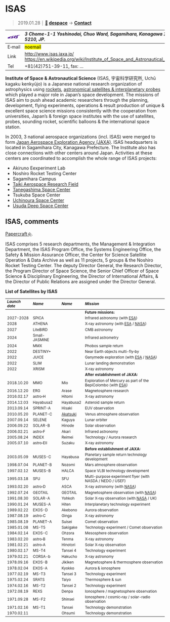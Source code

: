 # ISAS
> 2019.01.28 ┊ **[🚀](../index/index.md) [despace](index.md)** → **[Contact](contact.md)**

|[![](f/contact/i/isas_logo1_thumb.jpg)](f/contact/i/isas_logo1.png)|*3 Chome-1-1 Yoshinodai, Chuo Ward, Sagamihara, Kanagawa 252-5210, JP.*|
|:--|:--|
|E‑mail| <mark>noemail</mark> |
|Link| <http://www.isas.jaxa.jp/><br> <https://en.wikipedia.org/wiki/Institute_of_Space_and_Astronautical_Science> |
|Tel| +81(42)751-39-11, fax: … |

**Institute of Space & Astronautical Science** (ISAS, 宇宙科学研究所, Uchū kagaku kenkyūjo) is a Japanese national research organization of astrophysics using [rockets](lv.md), [astronomical satellites & interplanetary probes](sc.md) which played a major role in Japan’s space development. The missions of ISAS aim to push ahead academic researchers through the planning, development, flying experiments, operations & result production of unique & excellent space science missions consistently with the cooperation from universities, Japan’s & foreign space institutes with the use of satellites, probes, sounding rocket, scientific balloons & the international space station.

In 2003, 3 national aerospace organizations (incl. ISAS) were merged to form [Japan Aerospace Exploration Agency (JAXA)](zz_jaxa.md). ISAS headquarters is located in Sagamihara City, Kanagawa Prefecture. The Institute also has close connections with other centers around Japan. Activities at these centers are coordinated to accomplish the whole range of ISAS projects:

   - Akiruno Eexperiment Lab
   - Noshiro Rocket Testing Center
   - Sagamihara Campus
   - [Taiki Aerospace Research Field](taiki.md)
   - [Tanegashima Space Center](tanegashima.md)
   - Tsukuba Space Center
   - [Uchinoura Space Center](uchinoura.md)
   - [Usuda Deep Space Center](udsc.md)

<p style="page-break-after:always"> </p>

## ISAS, comments
[Papercraft ⎆](http://www.isas.jaxa.jp/en/gallery/papercrafts/).

ISAS comprises 5 research departments, the Management & Integration Department, the ISAS Program Office, the Systems Engineering Office, the Safety & Mission Assurance Officer, the Center for Science Satellite Operation & Data Archive as well as 11 projects, 5 groups & the Noshiro Rocket Testing Center. The deputy Director General, the Research Director, the Program Director of Space Science, the Senior Chief Officer of Space Science & Disciplinary Engineering, the Director of International Affairs, & the Director of Public Relations are assigned under the Director General.

**List of Satellites by ISAS**

<small>

|*Launch date*|*Name*|*Name*|*Mission*|
|:--|:--|:--|:--|
|||| **Future missions:** |
| 2027-2028 | SPICA | | Infrared astronomy (with [ESA](zz_esa.md)) |
| 2028 | ATHENA | | X‑ray astronomy (with [ESA](zz_esa.md) / [NASA](zz_nasa.md)) |
| 2027 | LiteBIRD | | CMB astronomy |
| 2024 | Small-JASMINE | | Infrared astrometry |
| 2024 | MMX | | Phobos sample return |
| 2022 | DESTINY+ | | Near Earth objects multi-fly‑by |
| 2022 | JUICE | | Ganymede exploration (with [ESA](zz_esa.md) / [NASA](zz_nasa.md)) |
| 2022 | SLIM | | Lunar landing demonstration |
| 2022 | XRISM | | X‑ray astronomy |
|||| **After establishment of JAXA:** |
| 2018.10.20 | MMO | Mio | Exploration of Mercury as part of the BepiColombo (with [ESA](zz_esa.md)) |
| 2016.12.20 | ERG | Arase | Magnetosphere research |
| 2016.02.17 | astro‑H | Hitomi | X‑ray astronomy |
| 2014.12.03 | Hayabusa2 | Hayabusa2 | Asteroid sample return |
| 2013.09.14 | SPRINT-A | Hisaki | EUV observation |
| 2010.05.20 | PLANET-C | [Akatsuki](Akatsuki.md) | Venus atmosphere observation |
| 2007.09.14 | SELENE | Kaguya | Lunar orbiter |
| 2006.09.22 | SOLAR-B | Hinode | Solar observation |
| 2006.02.21 | astro‑F | Akari | Infrared astronomy |
| 2005.08.24 | INDEX | Reimei | Technology / Aurora research |
| 2005.07.10 | astro‑EII | Suzaku | X‑ray astronomy |
|||| **Before establishment of JAXA:** |
| 2003.05.09 | MUSES-C | Hayabusa | Planetary sample return technology development |
| 1998.07.04 | PLANET-B | Nozomi | Mars atmosphere observation |
| 1997.02.12 | MUSES-B | HALCA | Space VLBI technology development |
| 1995.03.18 | SFU | SFU | Multi-purpose experiment flyer (with NASDA / NEDO / USEF) |
| 1993.02.20 | astro‑D | ASCA | X‑ray astronomy (with [NASA](zz_nasa.md)) |
| 1992.07.24 | GEOTAIL | GEOTAIL | Magnetosphere observation (with [NASA](zz_nasa.md)) |
| 1991.08.30 | SOLAR-A | Yohkoh | Solar X‑ray observation (with [NASA](zz_nasa.md) / UK) |
| 1990.01.24 | MUSES-A | Hiten | Interplanetary technology experiment |
| 1989.02.22 | EXOS-D | Akebono | Aurora observation |
| 1987.08.19 | astro‑C | Ginga | X‑ray astronomy |
| 1985.08.19 | PLANET-A | Suisei | Comet observation |
| 1985.01.08 | MS-T5 | Sakigake | Technology experiment / Comet observation |
| 1984.02.14 | EXOS-C | Ohzora | Mesosphere observation |
| 1983.02.20 | astro‑B | Tenma | X‑ray astronomy |
| 1981.02.21 | astro‑A | Hinotori | Solar X‑ray observation |
| 1980.02.17 | MS-T4 | Tansei 4 | Technology experiment |
| 1979.02.21 | CORSA-b | Hakucho | X‑ray astronomy |
| 1978.09.16 | EXOS-B | Jikiken | Magnetosphere & thermosphere observation |
| 1978.02.04 | EXOS-A | Kyokko | Aurora & ionosphere |
| 1977.02.19 | MS-T3 | Tansei 3 | Technology experiment |
| 1975.02.24 | SRATS | Taiyo | Thermosphere & sun |
| 1974.02.16 | MS-T2 | Tansei 2 | Technology experiment |
| 1972.08.19 | REXS | Denpa | Ionosphere / magnetosphere observation |
| 1971.09.28 | MS-F2 | Shinsei | Ionosphere / cosmic‑ray / solar-radio observation |
| 1971.02.16 | MS-T1 | Tansei | Technology demonstration |
| 1970.02.11 | | Ohsumi | Technology demonstration |

</small>
